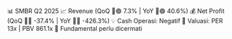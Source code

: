 📊 SMBR Q2 2025
📈 Revenue (QoQ 🔼🟢 7.3% | YoY 🔼🟢 40.6%)
💰 Net Profit (QoQ 🔻🔴 -37.4% | YoY 🔻🔴 -426.3%)
💡 Cash Operasi: Negatif
🧮 Valuasi: PER 13x | PBV 861.1x
🧱 Fundamental perlu dicermati
